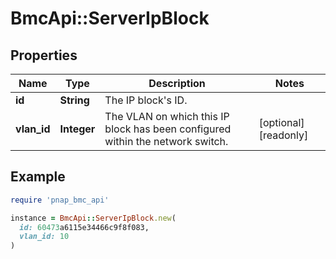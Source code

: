 # BmcApi::ServerIpBlock

## Properties

| Name | Type | Description | Notes |
| ---- | ---- | ----------- | ----- |
| **id** | **String** | The IP block&#39;s ID. |  |
| **vlan_id** | **Integer** | The VLAN on which this IP block has been configured within the network switch. | [optional][readonly] |

## Example

```ruby
require 'pnap_bmc_api'

instance = BmcApi::ServerIpBlock.new(
  id: 60473a6115e34466c9f8f083,
  vlan_id: 10
)
```

